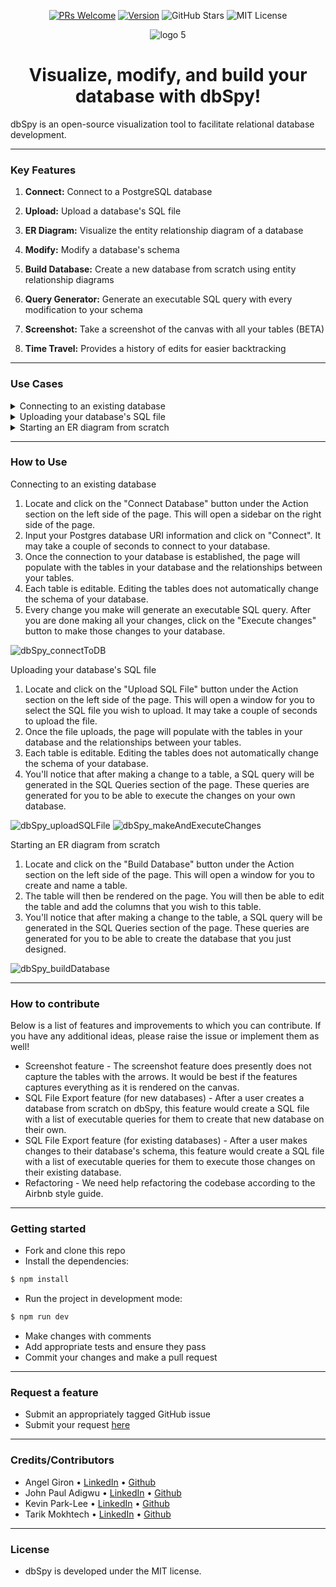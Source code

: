 <div align="center">

<a href="https://makeapullrequest.com">![PRs Welcome](https://img.shields.io/badge/PRs-welcome-brightgreen.svg?style=flat-square)</a>
<a href="https://img.shields.io/badge/version-1.0.1-blue">![Version](https://img.shields.io/badge/version-1.0.1-blue)</a>
![GitHub Stars](https://img.shields.io/github/stars/oslabs-beta/JAKT?color=%23fb7182)
![MIT License](https://img.shields.io/badge/license-MIT-yellow)

</div>

<div align="center">
  
![logo 5](https://user-images.githubusercontent.com/11093217/179366043-624ba23a-408d-499a-a1aa-162acf56d247.jpg)

</div>

<h1 align="center">Visualize, modify, and build your database with dbSpy!</h1>
<p>dbSpy is an open-source visualization tool to facilitate relational database development.</p>

<!-- dbSpy is an open-source visualization tool to facilitate relational database model development using entity relationship diagrams and homogeneous database migration -->

---

### Key Features

1. **Connect:** Connect to a PostgreSQL database

2. **Upload:** Upload a database's SQL file

3. **ER Diagram:** Visualize the entity relationship diagram of a database

4. **Modify:** Modify a database's schema

5. **Build Database:** Create a new database from scratch using entity relationship diagrams

6. **Query Generator:** Generate an executable SQL query with every modification to your schema

7. **Screenshot:** Take a screenshot of the canvas with all your tables (BETA)

8. **Time Travel:** Provides a history of edits for easier backtracking

---

### Use Cases

<details><summary>Connecting to an existing database</summary>
<ul>
Renders an ER diagram of the existing database and provides an interface for users to both modify existing tables and create new tables. A log of changes is stored, and at any point, the user can execute a transaction containing the changes, such that they are reflected in the existing database.
</ul>
</details>
<details><summary>Uploading your database's SQL file</summary>
<ul>
Renders an ER diagram for the provided SQL file (db dump) and provides an interface for a user to both modify existing tables and create new tables. Changes are converted into the corresponding queries, which the user can view and execute on their own database outside of dbSpy.
</ul>
</details>
<details><summary>Starting an ER diagram from scratch</summary>
<ul>
Provides a canvas for users to create a database by using ER diagrams, thus creating a blueprint for engineering database structures.
</ul>
</details>

---

### How to Use

Connecting to an existing database

1. Locate and click on the "Connect Database" button under the Action section on the left side of the page. This will open a sidebar on the right side of the page.
2. Input your Postgres database URI information and click on "Connect". It may take a couple of seconds to connect to your database.
3. Once the connection to your database is established, the page will populate with the tables in your database and the relationships between your tables.
4. Each table is editable. Editing the tables does not automatically change the schema of your database.
5. Every change you make will generate an executable SQL query. After you are done making all your changes, click on the "Execute changes" button to make those changes to your database.

![dbSpy_connectToDB](https://user-images.githubusercontent.com/83368864/179806428-f73b2b18-b82b-4b19-8ea1-5af72ddd23d3.gif)

Uploading your database's SQL file

1. Locate and click on the "Upload SQL File" button under the Action section on the left side of the page. This will open a window for you to select the SQL file you wish to upload. It may take a couple of seconds to upload the file.
2. Once the file uploads, the page will populate with the tables in your database and the relationships between your tables.
3. Each table is editable. Editing the tables does not automatically change the schema of your database.
4. You'll notice that after making a change to a table, a SQL query will be generated in the SQL Queries section of the page. These queries are generated for you to be able to execute the changes on your own database.

![dbSpy_uploadSQLFile](https://user-images.githubusercontent.com/83368864/179806547-52b4ffd3-bb15-4d13-b9d6-27fd1e777da3.gif)
![dbSpy_makeAndExecuteChanges](https://user-images.githubusercontent.com/83368864/179806700-4f67386b-d66d-469b-a92d-856d7bacc677.gif)


Starting an ER diagram from scratch

1. Locate and click on the "Build Database" button under the Action section on the left side of the page. This will open a window for you to create and name a table.
2. The table will then be rendered on the page. You will then be able to edit the table and add the columns that you wish to this table.
3. You'll notice that after making a change to the table, a SQL query will be generated in the SQL Queries section of the page. These queries are generated for you to be able to create the database that you just designed.

![dbSpy_buildDatabase](https://user-images.githubusercontent.com/83368864/179806594-fa665842-43a4-4cd0-9da2-abbb05d76d89.gif)

---

### How to contribute

Below is a list of features and improvements to which you can contribute. If you have any additional ideas, please raise the issue or implement them as well!

- Screenshot feature - The screenshot feature does presently does not capture the tables with the arrows. It would be best if the features captures everything as it is rendered on the canvas.
- SQL File Export feature (for new databases) - After a user creates a database from scratch on dbSpy, this feature would create a SQL file with a list of executable queries for them to create that new database on their own.
- SQL File Export feature (for existing databases) - After a user makes changes to their database's schema, this feature would create a SQL file with a list of executable queries for them to execute those changes on their existing database.
- Refactoring - We need help refactoring the codebase according to the Airbnb style guide.

---

### Getting started

- Fork and clone this repo
- Install the dependencies:

```bash
$ npm install
```

- Run the project in development mode:

```bash
$ npm run dev
```

- Make changes with comments
- Add appropriate tests and ensure they pass
- Commit your changes and make a pull request

---

### Request a feature

- Submit an appropriately tagged GitHub issue
- Submit your request <a href="https://docs.google.com/forms/d/e/1FAIpQLSdaPeCzo41VsJWHbbPzYwvu5Jd-FrXfJZnx23mtFdRVWDWCyg/viewform">here</a>

---

### Credits/Contributors

- Angel Giron • [LinkedIn](https://www.linkedin.com/in/acgiron/) • [Github](https://github.com/g94angel)
- John Paul Adigwu • [LinkedIn](https://www.linkedin.com/in/johnpaul-adigwu/) • [Github](https://github.com/engineerous)
- Kevin Park-Lee • [LinkedIn](https://www.linkedin.com/in/kevin38424/) • [Github](https://github.com/kevin38424)
- Tarik Mokhtech • [LinkedIn](http://linkedin.com/in/tarik-mokhtech) • [Github](https://github.com/MockTech)

---

### License

- dbSpy is developed under the MIT license.
